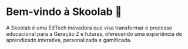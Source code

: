 # Bem-vindo à Skoolab 👋

A Skoolab é uma EdTech inovadora que visa transformar o processo educacional para a Geração Z e futuras, oferecendo uma experiência de aprendizado interativa, personalizada e gamificada.

<!-- Nossos principais projetos incluem:

- [Projeto 1](link)
- [Projeto 2](link)
- [Projeto 3](link)

## Como contribuir

Estamos sempre abertos a novas contribuições! Veja como você pode ajudar:

1. Confira nossos [issues abertos](link).
2. Leia nosso [guia de contribuição](link).
3. Faça um fork do repositório e envie um pull request.

## Contato

- [Site oficial](link)
- [Twitter](link)
- [E-mail](link)

-->
